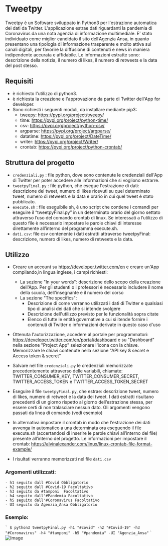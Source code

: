 # Tweetpy

Tweetpy è un Software sviluppato in Python3 per l'estrazione automatica dei dati da Twitter. L'applicazione estrae dati riguardanti la pandemia di Coronavirus da una nota agenzia di informazione multimediale. E’ stato individuato come miglior candidato il sito dell’Agenzia Ansa, in quanto presentano una tipologia di informazione trasparente e molto attiva sui canali digitali, per favorire la diffusione di contenuti e news in maniera indipendente accurata e affidabile. 
Le informazioni estratte sono: descrizione della notizia, il numero di likes, il numero di retweets e la data del post stesso.

## Requisiti

* è richiesto l'utilizzo di python3.
* è richiesta la creazione e l'approvazione da parte di Twitter dell'App for developer.
* Sono richiesti i seguenti moduli, da installare mediante pip3:
	* tweepy: https://pypi.org/project/tweepy/
 	* time: https://pypi.org/project/python-time/
 	* csv: https://pypi.org/project/python-csv/
 	* argparse: https://pypi.org/project/argparse/
 	* datatime: https://pypi.org/project/DateTime/
	*  writer: https://pypi.org/project/Writer/
 	* crontab: https://pypi.org/project/python-crontab/

## Struttura del progetto

- `credenziali.py` : file python, dove sono contenute le credenziali dell'App di Twitter per poter accedere alle informazioni che si vogliono estrarre.
- `tweetpyFinal.py` : file python, che esegue l'estrazione di dati: descrizione del tweet, numero di likes ricevuti su quel determinato tweet, numero di retweets e la data e orario in cui quel tweet è stato pubblicato.
- `execute.sh` : file eseguibile sh, è uno script che contiene i comandi per eseguire il “tweetpyFinal.py”  in un determinato orario del giorno settato attraverso l’uso del comando crontab di linux. Se interessati a l’utilizzo di questo file è necessario impostare le parole chiavi di interesse direttamente all’interno del programma execute.sh.
- `dati.csv`: file csv contenente i dati estratti attraverso tweetpyFinal: descrizione, numero di likes, numero di retweets e la data.

## Utilizzo

* Creare un account su https://developer.twitter.com/en e creare un'App compilando,in lingua inglese, i campi richiesti:
	* La sezione "In your words": descrizione dello scopo della creazione dell'App. Per gli studenti o i professori è necessario includere il nome della 		scuola, dell'insegnante e il numero del corso
	* La sezione "The specifics": 
		* Descrizione di come verranno utilizzati i dati di Twitter e qualsiasi tipo di analisi dei dati che si intende svolgere
		* Descrizione dell'utilizzo previsto per le funzionalità sopra citate
		* Elenco di tutte le entità governative a cui si itende fornire i contenuti di Twitter o informazioni derivate in questo caso d'uso

* Ottenuta l'autorizzazione, accedere al portale per programmatori: https://developer.twitter.com/en/portal/dashboard e su "Dashboard" nella sezione "Project App" selezionare l'icona con la chiave. Memorizzare le chiavi contenute nella sezione "API key & secret e Access token & secret"
* Salvare nel file `credenziali.py` le credenziali memorizzate precedentemente attraverso delle variabili, chiamate: TWITTER_CONSUMER_KEY, TWITTER_CONSUMER_SECRET, TWITTER_ACCESS_TOKEN e TWITTER_ACCESS_TOKEN_SECRET
* Eseguire il file `tweetpyFinal.py`, che estrae: descrizione tweet, numero di likes, numero di retweet e la data dei tweet. I dati estratti risultano precedenti di un giorno rispetto al giorno dell’estrazione stessa, per essere certi di non tralasciare nessun dato. Gli argomenti vengono passati da linea di comando (vedi esempio)
* In alternativa impostare il crontab in modo che l'estrazione dei dati avvenga in automatico a una determinata ora eseguendo il file execute.sh (accertandosi di inserire le parole chiavi all’interno del file) presente all’interno del progetto. Le informazioni per impostare il crontab: https://alvinalexander.com/linux/linux-crontab-file-format-example/
* I risultati verranno memorizzati nel file `dati.csv`

### Argomenti utilizzati:

	- h1 seguito dall #Covid Obbligatorio
	- h2 seguito dall #Covid-19 Facoltativo
	- h3 seguito da #tamponi  Facoltativo
	- h4 seguito dall'#Pandemia Facoltativo
	- h5 seguito dall'#Coronavirus Facoltativo
	- UI seguito da Agenzia_Ansa Obbligatorio

### Esempio:

`` `
$ python3 tweetpyFinal.py -h1 "#covid" -h2 "#Covid-19" -h3 "#Coronavirus" -h4 "#tamponi" -h5 "#pandemia" -UI "Agenzia_Ansa"
`` `
![Image](https://user-images.githubusercontent.com/27484575/100906283-4f64a980-34c9-11eb-9a5c-038bc277863c.jpeg)

